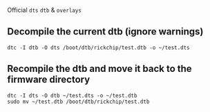 Official `dts` `dtb` & `overlays`

## Decompile the current dtb (ignore warnings)
`dtc -I dtb -O dts /boot/dtb/rickchip/test.dtb -o ~/test.dts`

## Recompile the dtb and move it back to the firmware directory
```
dtc -I dts -O dtb ~/test.dts -o ~/test.dtb
sudo mv ~/test.dtb /boot/dtb/rickchip/test.dtb
```
